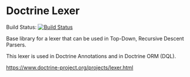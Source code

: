 # Doctrine Lexer

Build Status: [![Build Status](https://travis-ci.org/doctrine/lexer.svg?branch=master)](https://travis-ci.org/doctrine/lexer)

Base library for a lexer that can be used in Top-Down, Recursive Descent Parsers.

This lexer is used in Doctrine Annotations and in Doctrine ORM (DQL).

https://www.doctrine-project.org/projects/lexer.html
